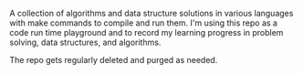 A collection of algorithms and data structure solutions in various languages with make commands to compile and run them. I'm using this repo as a code run time playground and to record my learning progress in problem solving, data structures, and algorithms.

The repo gets regularly deleted and purged as needed.
